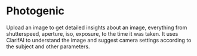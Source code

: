 # Photogenic

Upload an image to get detailed insights about an image, everything from shutterspeed, aperture, iso, exposure, to the time it was taken. It uses ClarifAI to understand the image and suggest camera settings according to the subject and other parameters.
